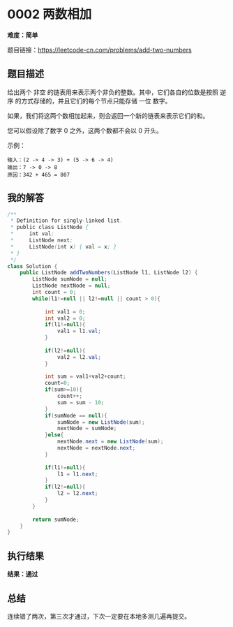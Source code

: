 # 0002 两数相加

**难度：简单**

题目链接：https://leetcode-cn.com/problems/add-two-numbers

## 题目描述

给出两个 非空 的链表用来表示两个非负的整数。其中，它们各自的位数是按照 逆序 的方式存储的，并且它们的每个节点只能存储 一位 数字。

如果，我们将这两个数相加起来，则会返回一个新的链表来表示它们的和。

您可以假设除了数字 0 之外，这两个数都不会以 0 开头。

示例：

```
输入：(2 -> 4 -> 3) + (5 -> 6 -> 4)
输出：7 -> 0 -> 8
原因：342 + 465 = 807
```



## 我的解答

```java
/**
 * Definition for singly-linked list.
 * public class ListNode {
 *     int val;
 *     ListNode next;
 *     ListNode(int x) { val = x; }
 * }
 */
class Solution {
    public ListNode addTwoNumbers(ListNode l1, ListNode l2) {
        ListNode sumNode = null;
        ListNode nextNode = null;
        int count = 0;
        while(l1!=null || l2!=null || count > 0){
            
            int val1 = 0;
            int val2 = 0;
            if(l1!=null){
                val1 = l1.val;
            }
            
            if(l2!=null){
                val2 = l2.val;
            }
            
            int sum = val1+val2+count;
            count=0;
            if(sum>=10){
                count++;
                sum = sum - 10;
            }
            if(sumNode == null){
                sumNode = new ListNode(sum);
                nextNode = sumNode;
            }else{
                nextNode.next = new ListNode(sum);
                nextNode = nextNode.next;
            }
            
            if(l1!=null){
                l1 = l1.next;
            }
            if(l2!=null){
                l2 = l2.next;
            }
        }
        
        return sumNode;
    }
}
```

## 执行结果

**结果：通过**

## 总结

连续错了两次，第三次才通过，下次一定要在本地多测几遍再提交。



